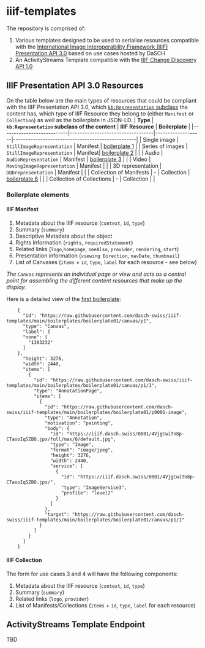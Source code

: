# iiif-templates
The repository is comprised of:
1. Various templates designed to be used to serialise resources compatible with the [International Image Interoperability Framework (IIIF) Presentation API 3.0](https://iiif.io/api/presentation/3.0/) based on use cases hosted by DaSCH
2. An ActivityStreams Template compatible with the [IIIF Change Discovery API 1.0](https://iiif.io/api/discovery/1.0/)

## IIIF Presentation API 3.0 Resources 
On the table below are the main types of resources that could be compliant with the IIIF Presentation API 3.0, which [`kb:Representation` subclass](https://docs-api.dasch.swiss/02-knora-ontologies/knora-base/#representations) the content has, which type of IIIF Resource they belong to (either `Manifest` or `Collection`) as well as the boilerplate in JSON-LD.
| **Type**                  | **`kb:Representation` subclass of the content** | **IIIF Resource** | **Boilerplate**                                     |
|---------------------------|----------------------------------|-------------------|--------------------------------------------------|
| Single image              | `StillImageRepresentation`       | Manifest          | [boilerplate 1](boilerplates/boilerplate01.json) |
| Series of images          | `StillImageRepresentation`       | Manifest|          [boilerplate 2](boilerplates/boilerplate02.json)          |                                                  |
| Audio                     | `AudioRepresentation`            | Manifest | [boilerplate 3](boilerplates/boilerplate03.json)           |                                                  |
| Video                     | `MovingImageRepresentation`      | Manifest          |                                                  |
| 3D representation         | `DDDrepresentation`              | Manifest          |                                                  |
| Collection of Manifests   | -                                | Collection     | [boilerplate 6](boilerplates/boilerplate06.json)   |                                                  |
| Collection of Collections | -                                | Collection        |                                                  |

### Boilerplate elements

#### IIIF Manifest

1. Metadata about the IIIF resource (`context`, `id`, `type`)
2. Summary (`summary`)
3. Descriptive Metadata about the object
4. Rights Information (`rights`, `requiredStatement`)
5. Related links (`logo`,`homepage`, `seeAlso`, `provider`, `rendering`, `start`)
6. Presentation information (`viewing Direction`, `navDate`, `thumbnail`)
7. List of Canvases (`items` + `id`, `type`, `label` for each resource - see below)

_The `Canvas` represents an individual page or view and acts as a central point for assembling the different content resources that make up the display._

Here is a detailed view of the [first boilerplate](boilerplates/boilerplate01.json#L170):

```
    {
      "id": "https://raw.githubusercontent.com/dasch-swiss/iiif-templates/main/boilerplates/boilerplate01/canvas/p1",
      "type": "Canvas",
      "label": {
      "none": [
        "1383232"
      ]
    },
      "height": 3276,
      "width": 2440,
      "items": [
        {
          "id": "https://raw.githubusercontent.com/dasch-swiss/iiif-templates/main/boilerplates/boilerplate01/canvas/p1/1",
          "type": "AnnotationPage",
          "items": [
            {
              "id": "https://raw.githubusercontent.com/dasch-swiss/iiif-templates/main/boilerplates/boilerplate01/p0001-image",
              "type": "Annotation",
              "motivation": "painting",
              "body": {
                "id": "https://iiif.dasch.swiss/0801/4VjgCwiTn8p-CTaooIqSZBO.jpx/full/max/0/default.jpg",
                "type": "Image",
                "format": "image/jpeg",
                "height": 3276,
                "width": 2440,
                "service": [
                  {
                    "id": "https://iiif.dasch.swiss/0801/4VjgCwiTn8p-CTaooIqSZBO.jpx/",
                    "type": "ImageService3",
                    "profile": "level2"
                  }
                ]
              },
              "target": "https://raw.githubusercontent.com/dasch-swiss/iiif-templates/main/boilerplates/boilerplate01/canvas/p1/1"
            }
          ]
        }
      ]
    }
```

#### IIIF Collection
The form for use cases 3 and 4 will have the following components:

1. Metadata about the IIIF resource (`context`, `id`, `type`)
2. Summary (`summary`)
3. Related links (`logo`, `provider`)
4. List of Manifests/Collections (`items` + `id`, `type`, `label` for each resource)


## ActivityStreams Template Endpoint
TBD
